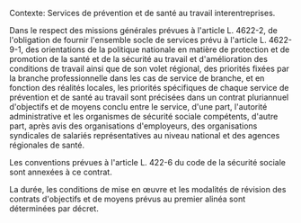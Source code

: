 Contexte: Services de prévention et de santé au travail interentreprises.

Dans le respect des missions générales prévues à l'article L. 4622-2, de l'obligation de fournir l'ensemble socle de services prévu à l'article L. 4622-9-1, des orientations de la politique nationale en matière de protection et de promotion de la santé et de la sécurité au travail et d'amélioration des conditions de travail ainsi que de son volet régional, des priorités fixées par la branche professionnelle dans les cas de service de branche, et en fonction des réalités locales, les priorités spécifiques de chaque service de prévention et de santé au travail sont précisées dans un contrat pluriannuel d'objectifs et de moyens conclu entre le service, d'une part, l'autorité administrative et les organismes de sécurité sociale compétents, d'autre part, après avis des organisations d'employeurs, des organisations syndicales de salariés représentatives au niveau national et des agences régionales de santé.

Les conventions prévues à l'article L. 422-6 du code de la sécurité sociale sont annexées à ce contrat.

La durée, les conditions de mise en œuvre et les modalités de révision des contrats d'objectifs et de moyens prévus au premier alinéa sont déterminées par décret.